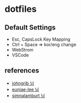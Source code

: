 # dotfiles

## Default Settings

* Esc, CapsLock Key Mapping
* Ctrl + Space => kor/eng change
* WebStrom
* VSCode

## references

- [johngrib 님](https://github.com/johngrib/dotfiles)
- [eunjae-lee 님](https://github.com/eunjae-lee/dotfiles)
- [simnalamburt 님](https://github.com/simnalamburt/.dotfiles)

